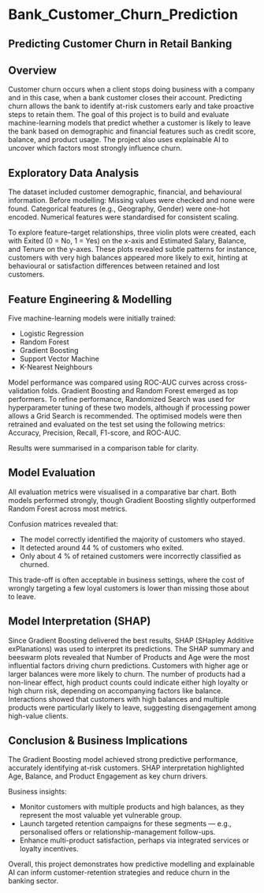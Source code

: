 # Bank_Customer_Churn_Prediction
## Predicting Customer Churn in Retail Banking
## Overview
Customer churn occurs when a client stops doing business with a company and in this case, when a bank customer closes their account. Predicting churn allows the bank to identify at-risk customers early and take proactive steps to retain them.
The goal of this project is to build and evaluate machine-learning models that predict whether a customer is likely to leave the bank based on demographic and financial features such as credit score, balance, and product usage. The project also uses explainable AI to uncover which factors most strongly influence churn.

## Exploratory Data Analysis
The dataset included customer demographic, financial, and behavioural information.
Before modelling:
Missing values were checked and none were found.
Categorical features (e.g., Geography, Gender) were one-hot encoded.
Numerical features were standardised for consistent scaling.

To explore feature–target relationships, three violin plots were created, each with Exited (0 = No, 1 = Yes) on the x-axis and Estimated Salary, Balance, and Tenure on the y-axes.
These plots revealed subtle patterns for instance, customers with very high balances appeared more likely to exit, hinting at behavioural or satisfaction differences between retained and lost customers.

## Feature Engineering & Modelling
Five machine-learning models were initially trained:
* Logistic Regression
* Random Forest
* Gradient Boosting
* Support Vector Machine
* K-Nearest Neighbours

Model performance was compared using ROC-AUC curves across cross-validation folds. Gradient Boosting and Random Forest emerged as top performers.
To refine performance, Randomized Search was used for hyperparameter tuning of these two models, although if processing power allows a Grid Search is recommended. The optimised models were then retrained and evaluated on the test set using the following metrics: Accuracy, Precision, Recall, F1-score, and ROC-AUC.

Results were summarised in a comparison table for clarity.

## Model Evaluation
All evaluation metrics were visualised in a comparative bar chart. Both models performed strongly, though Gradient Boosting slightly outperformed Random Forest across most metrics.

Confusion matrices revealed that:
* The model correctly identified the majority of customers who stayed.
* It detected around 44 % of customers who exited.
* Only about 4 % of retained customers were incorrectly classified as churned.

This trade-off is often acceptable in business settings, where the cost of wrongly targeting a few loyal customers is lower than missing those about to leave.

## Model Interpretation (SHAP)

Since Gradient Boosting delivered the best results, SHAP (SHapley Additive exPlanations) was used to interpret its predictions.
The SHAP summary and beeswarm plots revealed that Number of Products and Age were the most influential factors driving churn predictions.
Customers with higher age or larger balances were more likely to churn.
The number of products had a non-linear effect, high product counts could indicate either high loyalty or high churn risk, depending on accompanying factors like balance.
Interactions showed that customers with high balances and multiple products were particularly likely to leave, suggesting disengagement among high-value clients.

## Conclusion & Business Implications

The Gradient Boosting model achieved strong predictive performance, accurately identifying at-risk customers. SHAP interpretation highlighted Age, Balance, and Product Engagement as key churn drivers.

Business insights:
* Monitor customers with multiple products and high balances, as they represent the most valuable yet vulnerable group.
* Launch targeted retention campaigns for these segments — e.g., personalised offers or relationship-management follow-ups.
* Enhance multi-product satisfaction, perhaps via integrated services or loyalty incentives.

Overall, this project demonstrates how predictive modelling and explainable AI can inform customer-retention strategies and reduce churn in the banking sector.
